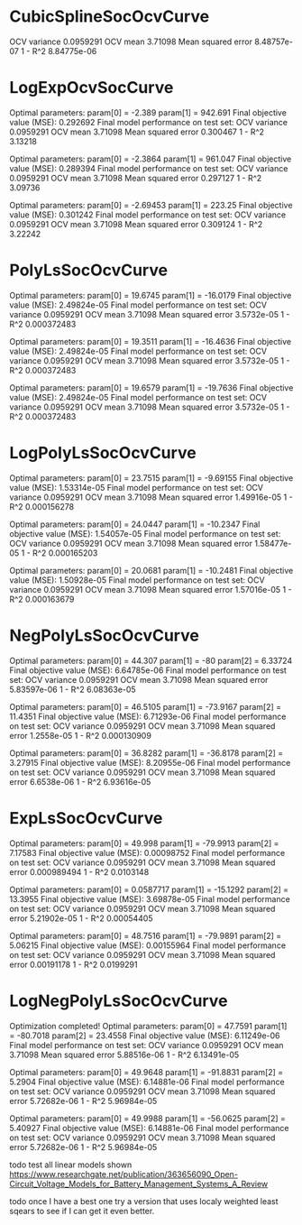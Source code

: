 # CubicSplineSocOcvCurve
OCV variance             0.0959291
OCV mean                 3.71098
Mean squared error       8.48757e-07
1 - R^2                  8.84775e-06

# LogExpOcvSocCurve
Optimal parameters:
  param[0] = -2.389
  param[1] = 942.691
Final objective value (MSE): 0.292692
Final model performance on test set:
OCV variance             0.0959291
OCV mean                 3.71098
Mean squared error       0.300467
1 - R^2                  3.13218

Optimal parameters:
  param[0] = -2.3864
  param[1] = 961.047
Final objective value (MSE): 0.289394
Final model performance on test set:
OCV variance             0.0959291
OCV mean                 3.71098
Mean squared error       0.297127
1 - R^2                  3.09736

Optimal parameters:
  param[0] = -2.69453
  param[1] = 223.25
Final objective value (MSE): 0.301242
Final model performance on test set:
OCV variance             0.0959291
OCV mean                 3.71098
Mean squared error       0.309124
1 - R^2                  3.22242


# PolyLsSocOcvCurve
Optimal parameters:
  param[0] = 19.6745
  param[1] = -16.0179
Final objective value (MSE): 2.49824e-05
Final model performance on test set:
OCV variance             0.0959291
OCV mean                 3.71098
Mean squared error       3.5732e-05
1 - R^2                  0.000372483

Optimal parameters:
  param[0] = 19.3511
  param[1] = -16.4636
Final objective value (MSE): 2.49824e-05
Final model performance on test set:
OCV variance             0.0959291
OCV mean                 3.71098
Mean squared error       3.5732e-05
1 - R^2                  0.000372483

Optimal parameters:
  param[0] = 19.6579
  param[1] = -19.7636
Final objective value (MSE): 2.49824e-05
Final model performance on test set:
OCV variance             0.0959291
OCV mean                 3.71098
Mean squared error       3.5732e-05
1 - R^2                  0.000372483

# LogPolyLsSocOcvCurve
Optimal parameters:
  param[0] = 23.7515
  param[1] = -9.69155
Final objective value (MSE): 1.53314e-05
Final model performance on test set:
OCV variance             0.0959291
OCV mean                 3.71098
Mean squared error       1.49916e-05
1 - R^2                  0.000156278

Optimal parameters:
  param[0] = 24.0447
  param[1] = -10.2347
Final objective value (MSE): 1.54057e-05
Final model performance on test set:
OCV variance             0.0959291
OCV mean                 3.71098
Mean squared error       1.58477e-05
1 - R^2                  0.000165203

Optimal parameters:
  param[0] = 20.0681
  param[1] = -10.2481
Final objective value (MSE): 1.50928e-05
Final model performance on test set:
OCV variance             0.0959291
OCV mean                 3.71098
Mean squared error       1.57016e-05
1 - R^2                  0.000163679

# NegPolyLsSocOcvCurve
Optimal parameters:
  param[0] = 44.307
  param[1] = -80
  param[2] = 6.33724
Final objective value (MSE): 6.64785e-06
Final model performance on test set:
OCV variance             0.0959291
OCV mean                 3.71098
Mean squared error       5.83597e-06
1 - R^2                  6.08363e-05

Optimal parameters:
  param[0] = 46.5105
  param[1] = -73.9167
  param[2] = 11.4351
Final objective value (MSE): 6.71293e-06
Final model performance on test set:
OCV variance             0.0959291
OCV mean                 3.71098
Mean squared error       1.2558e-05
1 - R^2                  0.000130909


Optimal parameters:
  param[0] = 36.8282
  param[1] = -36.8178
  param[2] = 3.27915
Final objective value (MSE): 8.20955e-06
Final model performance on test set:
OCV variance             0.0959291
OCV mean                 3.71098
Mean squared error       6.6538e-06
1 - R^2                  6.93616e-05

# ExpLsSocOcvCurve
Optimal parameters:
  param[0] = 49.998
  param[1] = -79.9913
  param[2] = 7.17583
Final objective value (MSE): 0.00098752
Final model performance on test set:
OCV variance             0.0959291
OCV mean                 3.71098
Mean squared error       0.000989494
1 - R^2                  0.0103148

Optimal parameters:
  param[0] = 0.0587717
  param[1] = -15.1292
  param[2] = 13.3955
Final objective value (MSE): 3.69878e-05
Final model performance on test set:
OCV variance             0.0959291
OCV mean                 3.71098
Mean squared error       5.21902e-05
1 - R^2                  0.00054405

Optimal parameters:
  param[0] = 48.7516
  param[1] = -79.9891
  param[2] = 5.06215
Final objective value (MSE): 0.00155964
Final model performance on test set:
OCV variance             0.0959291
OCV mean                 3.71098
Mean squared error       0.00191178
1 - R^2                  0.0199291

# LogNegPolyLsSocOcvCurve
Optimization completed!
Optimal parameters:
  param[0] = 47.7591
  param[1] = -80.7018
  param[2] = 23.4558
Final objective value (MSE): 6.11249e-06
Final model performance on test set:
OCV variance             0.0959291
OCV mean                 3.71098
Mean squared error       5.88516e-06
1 - R^2                  6.13491e-05

Optimal parameters:
  param[0] = 49.9648
  param[1] = -91.8831
  param[2] = 5.2904
Final objective value (MSE): 6.14881e-06
Final model performance on test set:
OCV variance             0.0959291
OCV mean                 3.71098
Mean squared error       5.72682e-06
1 - R^2                  5.96984e-05

Optimal parameters:
  param[0] = 49.9988
  param[1] = -56.0625
  param[2] = 5.40927
Final objective value (MSE): 6.14881e-06
Final model performance on test set:
OCV variance             0.0959291
OCV mean                 3.71098
Mean squared error       5.72682e-06
1 - R^2                  5.96984e-05

todo test all linear models shown
https://www.researchgate.net/publication/363656090_Open-Circuit_Voltage_Models_for_Battery_Management_Systems_A_Review

todo once I have a best one try a version that uses localy weighted least sqears to see if I can get it even better.